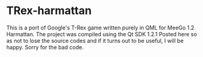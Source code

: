 # TRex-harmattan
This is a port of Google's T-Rex game written purely in QML for MeeGo 1.2 Harmattan.
The project was compiled using the Qt SDK 1.2.1
Posted here so as not to lose the source codes and if it turns out to be useful, I will be happy. Sorry for the bad code.
